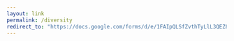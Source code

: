 ```yaml
---
layout: link
permalink: /diversity
redirect_to: "https://docs.google.com/forms/d/e/1FAIpQLSfZvthTyLlL3QEZ8JIQNC2NhaVUKqNPhap8l7EPWRWTJoG5_Q/viewform"
---
```

